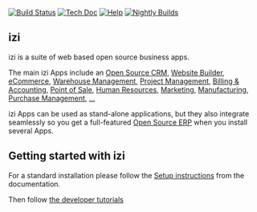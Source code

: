 [![Build Status](http://runbot.izi.asia/runbot/badge/flat/1/11.0.svg)](http://runbot.izi.asia/runbot)
[![Tech Doc](http://img.shields.io/badge/11.0-docs-875A7B.svg?style=flat&colorA=8F8F8F)](http://www.izi.asia/documentation/11.0)
[![Help](http://img.shields.io/badge/11.0-help-875A7B.svg?style=flat&colorA=8F8F8F)](https://www.izi.asia/forum/help-1)
[![Nightly Builds](http://img.shields.io/badge/11.0-nightly-875A7B.svg?style=flat&colorA=8F8F8F)](http://nightly.izi.asia/)

izi
----

izi is a suite of web based open source business apps.

The main izi Apps include an <a href="https://www.izi.asia/page/crm">Open Source CRM</a>,
<a href="https://www.izi.asia/page/website-builder">Website Builder</a>,
<a href="https://www.izi.asia/page/e-commerce">eCommerce</a>,
<a href="https://www.izi.asia/page/warehouse">Warehouse Management</a>,
<a href="https://www.izi.asia/page/project-management">Project Management</a>,
<a href="https://www.izi.asia/page/accounting">Billing &amp; Accounting</a>,
<a href="https://www.izi.asia/page/point-of-sale">Point of Sale</a>,
<a href="https://www.izi.asia/page/employees">Human Resources</a>,
<a href="https://www.izi.asia/page/lead-automation">Marketing</a>,
<a href="https://www.izi.asia/page/manufacturing">Manufacturing</a>,
<a href="https://www.izi.asia/page/purchase">Purchase Management</a>,
<a href="https://www.izi.asia/#apps">...</a>

izi Apps can be used as stand-alone applications, but they also integrate seamlessly so you get
a full-featured <a href="https://www.izi.asia">Open Source ERP</a> when you install several Apps.


Getting started with izi
-------------------------
For a standard installation please follow the <a href="https://www.izi.asia/documentation/11.0/setup/install.html">Setup instructions</a>
from the documentation.

Then follow <a href="https://www.izi.asia/documentation/11.0/tutorials.html">the developer tutorials</a>
